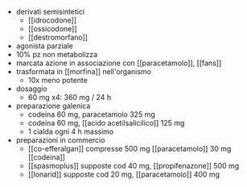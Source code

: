 - derivati semisintetici
	- [[idrocodone]]
	- [[ossicodone]]
	- [[destromorfano]]
- agonista parziale
- 10% pz non metabolizza
- marcata azione in associazione con [[paracetamolo]], [[fans]]
- trasformata in [[morfina]] nell'organismo
	- 10x meno potente
- dosaggio
	- 60 mg x4: 360 mg / 24 h
- preparazione galenica
	- codeina 60 mg, paracetamolo 325 mg
	- codeina 60 mg, [[acido acetilsalicilico]] 125 mg
	- 1 cialda ogni 4 h massimo
- preparazioni in commercio
	- [[co-efferalgan]] compresse 500 mg [[paracetamolo]] 30 mg [[codeina]]
	- [[spasmoplus]] supposte cod 40 mg, [[propifenazone]] 500 mg
	- [[lonarid]] supposte cod 20 mg, [[paracetamolo]] 400 mg